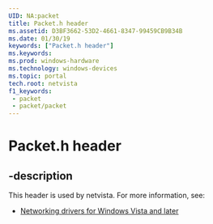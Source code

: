 ```yaml
---
UID: NA:packet
title: Packet.h header
ms.assetid: D3BF3662-53D2-4661-8347-99459CB9B34B
ms.date: 01/30/19
keywords: ["Packet.h header"]
ms.keywords: 
ms.prod: windows-hardware
ms.technology: windows-devices
ms.topic: portal
tech.root: netvista
f1_keywords:
 - packet
 - packet/packet
---
```


# Packet.h header


## -description

This header is used by netvista. For more information, see:

- [Networking drivers for Windows Vista and later](../_netvista/index.md)

